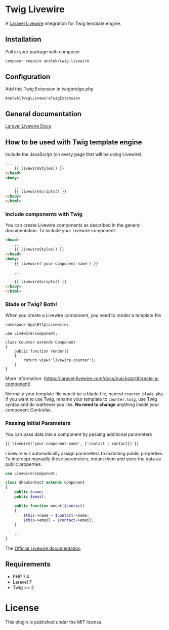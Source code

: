 # Twig Livewire

A [Laravel Livewire](https://laravel-livewire.com/) integration for Twig template engine. 

## Installation
Pull in your package with composer
```bash
composer require anolek/twig-livewire
```

## Configuration

Add this Twig Extension in twigbridge.php

```
Anolek\Twig\LivewireTwigExtension
```

## General documentation
[Laravel Livewire Docs](https://laravel-livewire.com/docs/quickstart)

## How to be used with Twig template engine

Include the JavaScript (on every page that will be using Livewire).

```html
...
    {{ livewireStyles() }}
</head>
<body>

    ...
    {{ livewireScripts() }}
</body>
</html>
```

### Include components with Twig
You can create Livewire components as described in the general documentation. To include your Livewire component:
```html
<head>
    ...
    {{ livewireStyles() }}
</head>
<body>
    {{ livewire('your-component-name') }}

    ...

    {{ livewireScripts() }}
</body>
</html>
```

### Blade or Twig? Both!
When you create a Livewire component, you need to render a template file

```
namespace App\Http\Livewire;

use Livewire\Component;

class Counter extends Component
{
    public function render()
    {
        return view('livewire.counter');
    }
}
```
More Information: (https://laravel-livewire.com/docs/quickstart#create-a-component)

Normally your template file would be a blade file, named `counter.blade.php`. 
If you want to use Twig, rename your template to `counter.twig`, use Twig syntax and do wathever you like. **No need to change** anything inside your component Controller.

### Passing Initial Parameters
You can pass data into a component by passing additional parameters
```html
{{ livewire('your-component-name', {'contact': contact}) }}
```

Livewire will automatically assign parameters to matching public properties.
To intercept manually those parameters, mount them and store the data as public properties.

```php
use Livewire\Component;

class ShowContact extends Component
{
    public $name;
    public $email;

    public function mount($contact)
    {
        $this->name = $contact->name;
        $this->email = $contact->email;
    }

    ...
}
```

The [Official Livewire documentation](https://laravel-livewire.com/docs/rendering-components)

## Requirements
- PHP 7.4
- Laravel 7
- Twig >= 2

# License 
This plugin is published under the MIT license.
